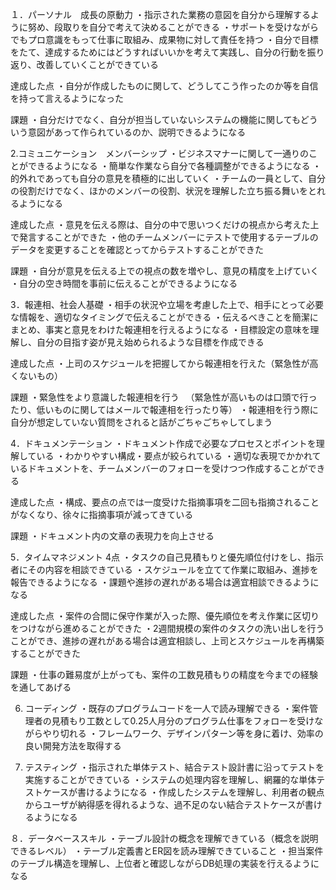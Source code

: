 １．パーソナル　成長の原動力 
・指示された業務の意図を自分から理解するように努め、段取りを自分で考えて決めることができる 
・サポートを受けながらでもプロ意識をもって仕事に取組み、成果物に対して責任を持つ 
・自分で目標をたて、達成するためにはどうすればいいかを考えて実践し、自分の行動を振り返り、改善していくことができている

達成した点
・自分が作成したものに関して、どうしてこう作ったのか等を自信を持って言えるようになった

課題
・自分だけでなく、自分が担当していないシステムの機能に関してもどういう意図があって作られているのか、説明できるようになる

2.コミュニケーション　メンバーシップ 
・ビジネスマナーに関して一通りのことができるようになる 
・簡単な作業なら自分で各種調整ができるようになる 
・的外れであっても自分の意見を積極的に出していく 
・チームの一員として、自分の役割だけでなく、ほかのメンバーの役割、状況を理解した立ち振る舞いをとれるようになる

達成した点 
 ・意見を伝える際は、自分の中で思いつくだけの視点から考えた上で発言することができた 
 ・他のチームメンバーにテストで使用するテーブルのデータを変更することを確認とってからテストすることができた

課題 
 ・自分が意見を伝える上での視点の数を増やし、意見の精度を上げていく 
 ・自分の空き時間を事前に伝えることができるようになる

3．報連相、社会人基礎 
・相手の状況や立場を考慮した上で、相手にとって必要な情報を、適切なタイミングで伝えることができる 
・伝えるべきことを簡潔にまとめ、事実と意見をわけた報連相を行えるようになる 
・目標設定の意味を理解し、自分の目指す姿が見え始められるような目標を作成できる 

達成した点 
・上司のスケジュールを把握してから報連相を行えた（緊急性が高くないもの） 

課題 
・緊急性をより意識した報連相を行う 　（緊急性が高いものは口頭で行ったり、低いものに関してはメールで報連相を行ったり等）
・報連相を行う際に自分が想定していない質問をされると話がごちゃごちゃしてしまう

4．ドキュメンテーション 
・ドキュメント作成で必要なプロセスとポイントを理解している 
・わかりやすい構成・要点が絞られている
・適切な表現でかかれているドキュメントを、チームメンバーのフォローを受けつつ作成することができる

達成した点 
・構成、要点の点では一度受けた指摘事項を二回も指摘されることがなくなり、徐々に指摘事項が減ってきている

課題 
・ドキュメント内の文章の表現力を向上させる

5．タイムマネジメント 4点 
・タスクの自己見積もりと優先順位付けをし、指示者にその内容を相談できている 
・スケジュールを立てて作業に取組み、進捗を報告できるようになる 
・課題や進捗の遅れがある場合は適宜相談できるようになる

達成した点 
・案件の合間に保守作業が入った際、優先順位を考え作業に区切りをつけながら進めることができた 
・2週間規模の案件のタスクの洗い出しを行うことができ、進捗の遅れがある場合は適宜相談し、上司とスケジュールを再構築することができた

課題
・仕事の難易度が上がっても、案件の工数見積もりの精度を今までの経験を通してあげる

6. コーディング 
・既存のプログラムコードを一人で読み理解できる 
・案件管理者の見積もり工数として0.25人月分のプログラム仕事をフォローを受けながらやり切れる 
・フレームワーク、デザインパターン等を身に着け、効率の良い開発方法を取得する

7. テスティング 
 ・指示された単体テスト、結合テスト設計書に沿ってテストを実施することができている 
 ・システムの処理内容を理解し、網羅的な単体テストケースが書けるようになる 
 ・作成したシステムを理解し、利用者の観点からユーザが納得感を得れるような、過不足のない結合テストケースが書けるようになる

８．データベーススキル 
 ・テーブル設計の概念を理解できている（概念を説明できるレベル） 
 ・テーブル定義書とER図を読み理解できていること 
 ・担当案件のテーブル構造を理解し、上位者と確認しながらDB処理の実装を行えるようになる
